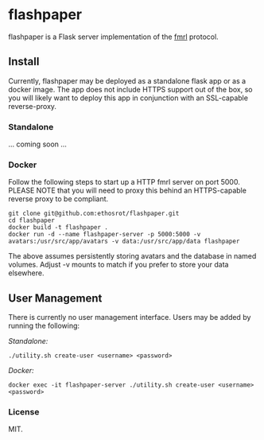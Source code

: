 # flashpaper
flashpaper is a Flask server implementation of the [fmrl](https://github.com/makeworld-the-better-one/fmrl) protocol.

## Install
Currently, flashpaper may be deployed as a standalone flask app or as a docker image. The app does not include HTTPS support out of the box, so you will likely want to deploy this app in conjunction with an SSL-capable reverse-proxy.

### Standalone
... coming soon ...

### Docker
Follow the following steps to start up a HTTP fmrl server on port 5000. PLEASE NOTE that you will need to proxy this behind an HTTPS-capable reverse proxy to be compliant.

```shell
git clone git@github.com:ethosrot/flashpaper.git
cd flashpaper
docker build -t flashpaper .
docker run -d --name flashpaper-server -p 5000:5000 -v avatars:/usr/src/app/avatars -v data:/usr/src/app/data flashpaper
```
The above assumes persistently storing avatars and the database in named volumes. Adjust -v mounts to match if you prefer to store your data elsewhere.

## User Management
There is currently no user management interface. Users may be added by running the following:

*Standalone:*
```shell
./utility.sh create-user <username> <password>
```

*Docker:*
```shell
docker exec -it flashpaper-server ./utility.sh create-user <username> <password>
```
### License

MIT.
